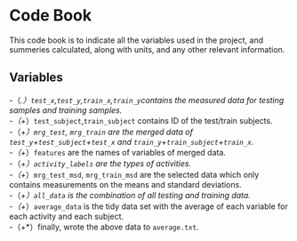 Code Book
===========================================================
This code book is to indicate all the variables used in the project, and summeries calculated, along with 
units, and any other relevant information.

Variables
------------------------------------------------------------
-（.*）`test_x`,`test_y`,`train_x`,`train_y`contains the measured data for testing samples and training samples.  
-（+*）`test_subject`,`train_subject` contains ID of the test/train subjects.  
-（+*）`mrg_test`, `mrg_train` are the merged data of `test_y`+`test_subject`+`test_x` and 
`train_y`+`train_subject`+`train_x`.  
-（+*）`features` are the names of variables of merged data.   
-（+*）`activity_labels` are the types of activities.  
-（+*）`mrg_test_msd`, `mrg_train_msd` are the selected data which only contains measurements
on the means and standard deviations.  
-（+*）`all_data` is the combination of all testing and training data.  
-（+*）`average_data` is the tidy data set with the average of each variable for each activity and each subject.  
-（+*）finally, wrote the above data to `average.txt`.
